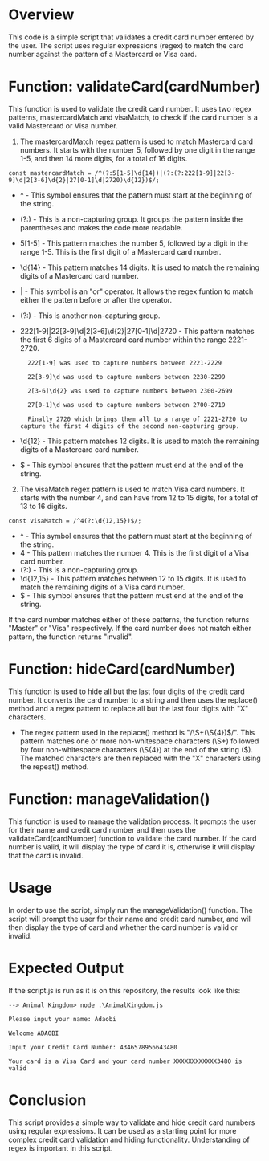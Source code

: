 # Overview
This code is a simple script that validates a credit card number entered by the user. The script uses regular expressions (regex) to match the card number against the pattern of a Mastercard or Visa card.

# Function: validateCard(cardNumber)
This function is used to validate the credit card number. It uses two regex patterns, mastercardMatch and visaMatch, to check if the card number is a valid Mastercard or Visa number.

1. The mastercardMatch regex pattern is used to match Mastercard card numbers. It starts with the number 5, followed by one digit in the range 1-5, and then 14 more digits, for a total of 16 digits.
```
const mastercardMatch = /^(?:5[1-5]\d{14})|(?:(?:222[1-9]|22[3-9]\d|2[3-6]\d{2}|27[0-1]\d|2720)\d{12})$/;
```
- ^ - This symbol ensures that the pattern must start at the beginning of the string.
- (?:) - This is a non-capturing group. It groups the pattern inside the parentheses and makes the code more readable.
- 5[1-5] - This pattern matches the number 5, followed by a digit in the range 1-5. This is the first digit of a Mastercard card number.
- \d{14} - This pattern matches 14 digits. It is used to match the remaining digits of a Mastercard card number.
- | - This symbol is an "or" operator. It allows the regex funtion to match either the pattern before or after the operator.
- (?:) - This is another non-capturing group.
- 222[1-9]|22[3-9]\d|2[3-6]\d{2}|27[0-1]\d|2720 - This pattern matches the first 6 digits of a Mastercard card number within the range 2221-2720.

        222[1-9] was used to capture numbers between 2221-2229
        
        22[3-9]\d was used to capture numbers between 2230-2299
        
        2[3-6]\d{2} was used to capture numbers between 2300-2699
        
        27[0-1]\d was used to capture numbers between 2700-2719
        
        Finally 2720 which brings them all to a range of 2221-2720 to capture the first 4 digits of the second non-capturing group.

- \d{12} - This pattern matches 12 digits. It is used to match the remaining digits of a Mastercard card number.
- $ - This symbol ensures that the pattern must end at the end of the string.

2. The visaMatch regex pattern is used to match Visa card numbers. It starts with the number 4, and can have from 12 to 15 digits, for a total of 13 to 16 digits.
```
const visaMatch = /^4(?:\d{12,15})$/;
```
- ^ - This symbol ensures that the pattern must start at the beginning of the string.
- 4 - This pattern matches the number 4. This is the first digit of a Visa card number.
- (?:) - This is a non-capturing group.
- \d{12,15} - This pattern matches between 12 to 15 digits. It is used to match the remaining digits of a Visa card number.
- $ - This symbol ensures that the pattern must end at the end of the string.

If the card number matches either of these patterns, the function returns "Master" or "Visa" respectively. If the card number does not match either pattern, the function returns "invalid".

# Function: hideCard(cardNumber)
This function is used to hide all but the last four digits of the credit card number. It converts the card number to a string and then uses the replace() method and a regex pattern to replace all but the last four digits with "X" characters.

- The regex pattern used in the replace() method is "/\S+(\S{4})$/". This pattern matches one or more non-whitespace characters (\S+) followed by four non-whitespace characters (\S{4}) at the end of the string ($). The matched characters are then replaced with the "X" characters using the repeat() method.

# Function: manageValidation()
This function is used to manage the validation process. It prompts the user for their name and credit card number and then uses the validateCard(cardNumber) function to validate the card number. If the card number is valid, it will display the type of card it is, otherwise it will display that the card is invalid.

# Usage
In order to use the script, simply run the manageValidation() function. The script will prompt the user for their name and credit card number, and will then display the type of card and whether the card number is valid or invalid.

# Expected Output
If the script.js is run as it is on this repository, the results look like this:
```
--> Animal Kingdom> node .\AnimalKingdom.js

Please input your name: Adaobi

Welcome ADAOBI

Input your Credit Card Number: 4346578956643480

Your card is a Visa Card and your card number XXXXXXXXXXXX3480 is valid

```

# Conclusion
This script provides a simple way to validate and hide credit card numbers using regular expressions. It can be used as a starting point for more complex credit card validation and hiding functionality. Understanding of regex is important in this script.
